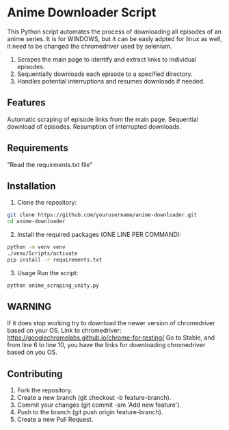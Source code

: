 # Anime Downloader Script

This Python script automates the process of downloading all episodes of an anime series. It is for WINDOWS, but it can be easly adpted for linux as well, it need to be changed the chromedriver used by selenium.

1. Scrapes the main page to identify and extract links to individual episodes.
2. Sequentially downloads each episode to a specified directory.
3. Handles potential interruptions and resumes downloads if needed.


## Features
Automatic scraping of episode links from the main page.
Sequential download of episodes.
Resumption of interrupted downloads.


## Requirements
"Read the requirments.txt file"


## Installation

1. Clone the repository:
``` bash
git clone https://github.com/yourusername/anime-downloader.git
cd anime-downloader
```

2. Install the required packages (ONE LINE PER COMMAND):
``` bash
python -m venv venv
./venv/Scripts/activate
pip install -r requirements.txt
```

3. Usage
Run the script:
``` bash
python anime_scraping_unity.py
```

## WARNING

If it does stop working try to download the newer version of chromedriver based on your OS.
Link to chromedriver: https://googlechromelabs.github.io/chrome-for-testing/
Go to Stable, and from line 6 to line 10, you have the links for downloading chromedriver based on you OS.


## Contributing

1. Fork the repository.
2. Create a new branch (git checkout -b feature-branch).
3. Commit your changes (git commit -am 'Add new feature').
4. Push to the branch (git push origin feature-branch).
5. Create a new Pull Request.
